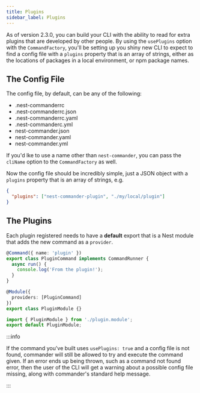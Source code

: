 ```yaml
---
title: Plugins
sidebar_label: Plugins
---
```


As of version 2.3.0, you can build your CLI with the ability to read for extra plugins that are developed by other people. By using the `usePlugins` option with the `CommandFactory`, you'll be setting up you shiny new CLI to expect to find a config file with a `plugins` property that is an array of strings, either as the locations of packages in a local environment, or npm package names.

## The Config File

The config file, by default, can be any of the following:

- .nest-commanderrc
- .nest-commanderrc.json
- .nest-commanderrc.yaml
- .nest-commanderc.yml
- nest-commander.json
- nest-commander.yaml
- nest-commander.yml

If you'd lke to use a name other than `nest-commander`, you can pass the `cliName` option to the `CommandFactory` as well.

Now the config file should be incredibly simple, just a JSON object with a `plugins` property that is an array of strings, e.g.

```json
{
  "plugins": ["nest-commander-plugin", "./my/local/plugin"]
}
```

## The Plugins

Each plugin registered needs to have a **default** export that is a Nest module that adds the new command as a `provider`.

```ts title=src/plugin.command.ts
@Command({ name: 'plugin' })
export class PluginCommand implements CommandRunner {
  async run() {
    console.log('From the plugin!');
  }
}
```

```ts title=src/plugin.module.ts
@Module({
  providers: [PluginCommand]
})
export class PluginModule {}
```

```ts title=src/index.ts
import { PluginModule } from './plugin.module';
export default PluginModule;
```

:::info

If the command you've built uses `usePlugins: true` and a config file is not found, commander will still be allowed to try and execute the command given. If an error ends up being thrown, such as a command not found error, then the user of the CLI will get a warning about a possible config file missing, along with commander's standard help message.

:::
